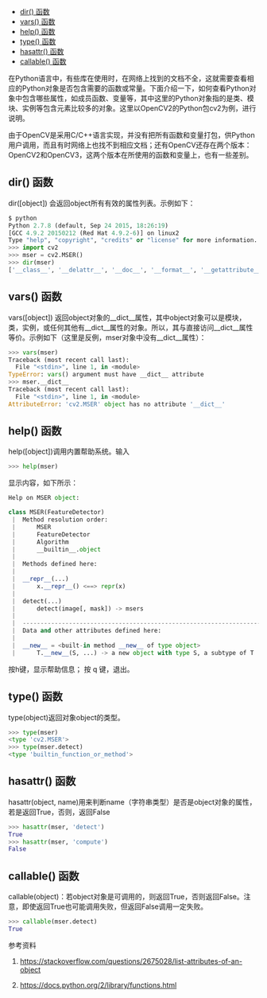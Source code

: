 - [dir() 函数](#dir-函数)
- [vars() 函数](#vars-函数)
- [help() 函数](#help-函数)
- [type() 函数](#type-函数)
- [hasattr() 函数](#hasattr-函数)
- [callable() 函数](#callable-函数)

在Python语言中，有些库在使用时，在网络上找到的文档不全，这就需要查看相应的Python对象是否包含需要的函数或常量。下面介绍一下，如何查看Python对象中包含哪些属性，如成员函数、变量等，其中这里的Python对象指的是类、模块、实例等包含元素比较多的对象。这里以OpenCV2的Python包cv2为例，进行说明。

由于OpenCV是采用C/C++语言实现，并没有把所有函数和变量打包，供Python用户调用，而且有时网络上也找不到相应文档；还有OpenCV还存在两个版本：OpenCV2和OpenCV3，这两个版本在所使用的函数和变量上，也有一些差别。

## dir() 函数
dir([object]) 会返回object所有有效的属性列表。示例如下：

```python
$ python
Python 2.7.8 (default, Sep 24 2015, 18:26:19) 
[GCC 4.9.2 20150212 (Red Hat 4.9.2-6)] on linux2
Type "help", "copyright", "credits" or "license" for more information.
>>> import cv2
>>> mser = cv2.MSER()
>>> dir(mser)
['__class__', '__delattr__', '__doc__', '__format__', '__getattribute__', '__hash__', '__init__', '__new__', '__reduce__', '__reduce_ex__', '__repr__', '__setattr__', '__sizeof__', '__str__', '__subclasshook__', 'detect', 'empty', 'getAlgorithm', 'getBool', 'getDouble', 'getInt', 'getMat', 'getMatVector', 'getParams', 'getString', 'paramHelp', 'paramType', 'setAlgorithm', 'setBool', 'setDouble', 'setInt', 'setMat', 'setMatVector', 'setString']
```

## vars() 函数
vars([object]) 返回object对象的__dict__属性，其中object对象可以是模块，类，实例，或任何其他有__dict__属性的对象。所以，其与直接访问__dict__属性等价。示例如下（这里是反例，mser对象中没有__dict__属性）：

```python
>>> vars(mser)
Traceback (most recent call last):
  File "<stdin>", line 1, in <module>
TypeError: vars() argument must have __dict__ attribute
>>> mser.__dict__
Traceback (most recent call last):
  File "<stdin>", line 1, in <module>
AttributeError: 'cv2.MSER' object has no attribute '__dict__'
```

## help() 函数
help([object])调用内置帮助系统。输入

```python
>>> help(mser)
```

显示内容，如下所示：

```python
Help on MSER object:

class MSER(FeatureDetector)
 |  Method resolution order:
 |      MSER
 |      FeatureDetector
 |      Algorithm
 |      __builtin__.object
 |  
 |  Methods defined here:
 |  
 |  __repr__(...)
 |      x.__repr__() <==> repr(x)
 |  
 |  detect(...)
 |      detect(image[, mask]) -> msers
 |  
 |  ----------------------------------------------------------------------
 |  Data and other attributes defined here:
 |  
 |  __new__ = <built-in method __new__ of type object>
 |      T.__new__(S, ...) -> a new object with type S, a subtype of T
```

按h键，显示帮助信息； 按 q 键，退出。

## type() 函数
type(object)返回对象object的类型。

```python
>>> type(mser)
<type 'cv2.MSER'>
>>> type(mser.detect)
<type 'builtin_function_or_method'>
```

## hasattr() 函数
hasattr(object, name)用来判断name（字符串类型）是否是object对象的属性，若是返回True，否则，返回False

```python
>>> hasattr(mser, 'detect')
True
>>> hasattr(mser, 'compute')
False
```

## callable() 函数
callable(object)：若object对象是可调用的，则返回True，否则返回False。注意，即使返回True也可能调用失败，但返回False调用一定失败。
```python
>>> callable(mser.detect)
True
```

 参考资料
1. https://stackoverflow.com/questions/2675028/list-attributes-of-an-object

2. https://docs.python.org/2/library/functions.html

